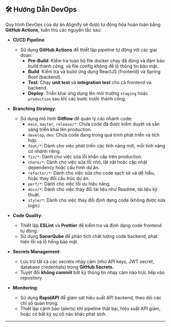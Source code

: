 ## 🛠️ Hướng Dẫn DevOps

Quy trình DevOps của dự án Alignify sẽ được tự động hóa hoàn toàn bằng **GitHub Actions**, tuân thủ các nguyên tắc sau:

- **CI/CD Pipeline**:
  - Sử dụng **GitHub Actions** để thiết lập pipeline tự động với các giai đoạn:
    - **Pre-Build**: Kiểm tra toàn bộ file docker chạy đã đúng và đảm bảo build thành công, và file config không để lộ thông tin bảo mật.
    - **Build**: Kiểm tra và build ứng dụng ReactJS (frontend) và Spring Boot (backend).
    - **Test**: Chạy **unit test** và **integration test** cho cả frontend và backend.
    - **Deploy**: Triển khai ứng dụng lên môi trường `staging` hoặc `production` sau khi các bước trước thành công.
- **Branching Strategy**:

  - Sử dụng mô hình **Gitflow** để quản lý các nhánh code:
    - `main`, `master`, `release/*`: Chứa code đã được kiểm duyệt và sẵn sàng triển khai lên production.
    - `develop`, `dev`: Chứa code đang trong quá trình phát triển và tích hợp.
    - `feat/*`: Dành cho việc phát triển các tính năng mới, mỗi tính năng có nhánh riêng.
    - `fix/*`: Dành cho việc sửa lỗi khẩn cấp trên production.
    - `chore/*`: Dành cho việc sửa lỗi nhỏ, lặt vặt hoặc cập nhật dependency hoặc cấu hình dự án.
    - `refactor/*`: Dành cho việc sửa cho code sạch sẽ và dễ hiểu, hoặc thay đổi cấu trúc dự án.
    - `perf/*`: Dành cho việc tối ưu hiệu năng.
    - `docs/*`: Dành cho việc thay đổi tài liệu như Readme, tài liệu kỹ thuật.
    - `style/*`: Dành cho việc thay đổi định dạng code (không được sửa logic)

- **Code Quality**:
  - Thiết lập **ESLint** và **Prettier** để kiểm tra và định dạng code frontend tự động.
  - Sử dụng **SonarQube** để phân tích chất lượng code backend, phát hiện lỗi và lỗ hổng bảo mật.
- **Secrets Management**:
  - Lưu trữ tất cả các secrets nhạy cảm (như API keys, JWT secret, database credentials) trong **GitHub Secrets**.
  - Tuyệt đối **không commit** bất kỳ thông tin nhạy cảm nào trực tiếp vào repository.
- **Monitoring**:
  - Sử dụng **RapidAPI** để giám sát hiệu suất API backend, theo dõi các chỉ số quan trọng.
  - Thiết lập cảnh báo (alerts) khi pipeline thất bại, hiệu suất API giảm, hoặc có bất kỳ sự cố nào khác phát sinh.

---
